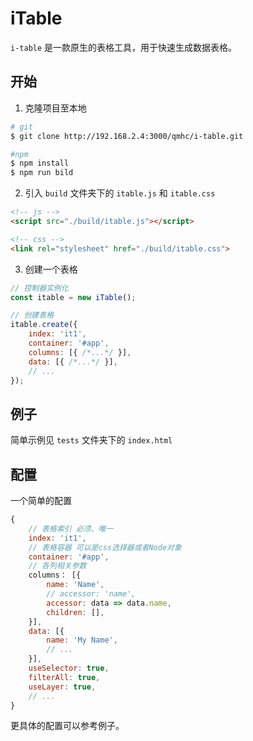 # iTable

`i-table` 是一款原生的表格工具，用于快速生成数据表格。


## 开始

1.  克隆项目至本地

```bash
# git
$ git clone http://192.168.2.4:3000/qmhc/i-table.git

#npm
$ npm install
$ npm run bild
```

2.  引入 `build` 文件夹下的 `itable.js` 和 `itable.css`

```html
<!-- js -->
<script src="./build/itable.js"></script>

<!-- css -->
<link rel="stylesheet" href="./build/itable.css">
```

3.  创建一个表格

```javascript
// 控制器实例化
const itable = new iTable();

// 创建表格
itable.create({
    index: 'it1',
    container: '#app',
    columns: [{ /*...*/ }],
    data: [{ /*...*/ }],
    // ...
});
```

## 例子

简单示例见 `tests` 文件夹下的 `index.html`


## 配置

一个简单的配置
```javascript
{
    // 表格索引 必须、唯一
    index: 'it1',
    // 表格容器 可以是css选择器或者Node对象
    container: '#app',
    // 各列相关参数
    columns： [{
        name: 'Name',
        // accessor: 'name',
        accessor: data => data.name,
        children: [],
    }],
    data: [{
        name: 'My Name',
        // ...
    }],
    useSelector: true,
    filterAll: true,
    useLayer: true,
    // ...
}
```

更具体的配置可以参考例子。